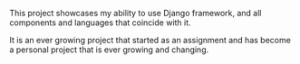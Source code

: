 This project showcases my ability to use Django framework, and all components and languages that coincide with it. 

It is an ever growing project that started as an assignment and has become a personal project that is ever growing and changing.
